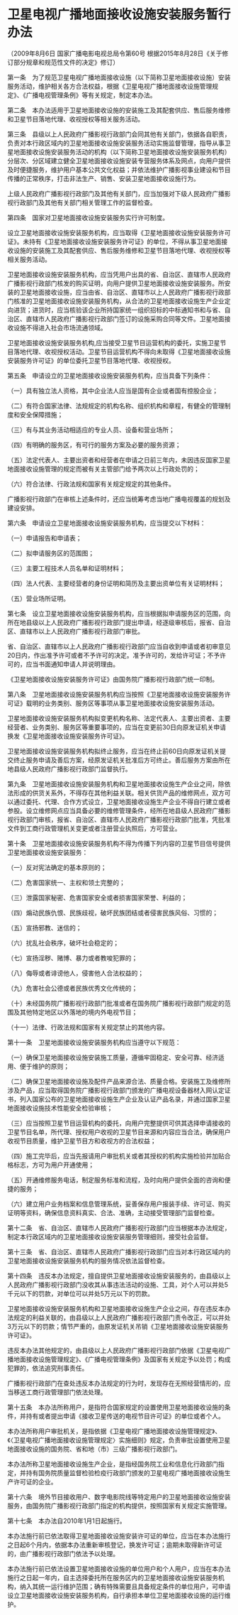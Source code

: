 # 卫星电视广播地面接收设施安装服务暂行办法

（2009年8月6日 国家广播电影电视总局令第60号  根据2015年8月28日《关于修订部分规章和规范性文件的决定》修订）



第一条　为了规范卫星电视广播地面接收设施（以下简称卫星地面接收设施）安装服务活动，维护相关各方合法权益，根据《卫星电视广播地面接收设施管理规定》、《广播电视管理条例》等有关规定，制定本办法。

第二条　本办法适用于卫星地面接收设施的安装施工及其配套供应、售后服务维修和卫星节目落地代理、收视授权等相关服务活动。

第三条　县级以上人民政府广播影视行政部门会同其他有关部门，依据各自职责，负责对本行政区域内的卫星地面接收设施安装服务活动实施监督管理，指导从事卫星地面接收设施安装服务活动的机构（以下简称卫星地面接收设施安装服务机构）分层次、分区域建立健全卫星地面接收设施安装专营服务体系及网点，向用户提供及时便捷服务，维护用户基本公共文化权益；并依法维护广播影视事业建设和节目传播的正常秩序，打击非法生产、销售、安装卫星地面接收设施行为。

上级人民政府广播影视行政部门及其他有关部门，应当加强对下级人民政府广播影视行政部门及其他有关部门相关管理工作的监督检查。

第四条　国家对卫星地面接收设施安装服务实行许可制度。

设立卫星地面接收设施安装服务机构，应当取得《卫星地面接收设施安装服务许可证》。未持有《卫星地面接收设施安装服务许可证》的单位，不得从事卫星地面接收设施的安装施工及其配套供应、售后服务维修和卫星节目落地代理、收视授权等相关服务活动。

卫星地面接收设施安装服务机构，应当凭用户出具的省、自治区、直辖市人民政府广播影视行政部门核发的购买证明，向用户提供卫星地面接收设施安装服务。所安装的卫星地面接收设施，应当由省、自治区、直辖市以上人民政府广播影视行政部门核准的卫星地面接收设施安装服务机构，从合法的卫星地面接收设施生产企业定向进货；进货时，应当核验该企业所持国家统一组织招标的中标通知书和与省、自治区、直辖市人民政府广播影视行政部门签订的设施采购合同等文件。卫星地面接收设施不得进入社会市场流通领域。

卫星地面接收设施安装服务机构,应当接受卫星节目运营机构的委托，实施卫星节目落地代理、收视授权活动。卫星节目运营机构不得向未取得《卫星地面接收设施安装服务许可证》的单位委托卫星节目落地代理、收视授权。

第五条　申请设立的卫星地面接收设施安装服务机构，应当具备下列条件：

（一）具有独立法人资格，其中企业法人应当是国有企业或者国有控股企业；

（二）有符合国家法律、法规规定的机构名称、组织机构和章程，有健全的管理制度和安全保障措施；

（三）有与其业务活动相适应的专业人员、设备和营业场所；

（四）有明确的服务区，有可行的服务方案及必要的服务资源；

（五）法定代表人、主要出资者和经营者在申请之日前三年内，未因违反国家卫星地面接收设施管理的规定而被有关主管部门给予两次以上行政处罚的；

（六）符合法律、行政法规和国家有关规定规定的其他条件。

广播影视行政部门在审核上述条件时，还应当统筹考虑当地广播电视覆盖的规划及建设安排。

第六条　申请设立卫星地面接收设施安装服务机构，应当提交以下材料：

（一）申请报告和申请表；

（二）拟申请服务区的范围图；

（三）主要工程技术人员名单和证明材料；

（四）法人代表、主要经营者的身份证明和简历及主要出资单位有关证明材料；

（五）营业场所证明。

第七条　设立卫星地面接收设施安装服务机构，应当根据拟申请服务区的范围，向所在地县级以上人民政府广播影视行政部门提出申请，经逐级审核后，报省、自治区、直辖市以上人民政府广播影视行政部门审批。

省、自治区、直辖市以上人民政府广播影视行政部门应当自收到申请或者初审意见20日内，作出准予许可或者不予许可的决定。准予许可的，发给许可证；不予许可的，应当书面通知申请人并说明理由。

《卫星地面接收设施安装服务许可证》由国务院广播影视行政部门统一印制。

第八条　卫星地面接收设施安装服务机构应当按照《卫星地面接收设施安装服务许可证》载明的业务类别、服务区等事项从事卫星地面接收设施安装服务活动。

卫星地面接收设施安装服务机构拟变更机构名称、法定代表人、主要出资者、主要经营者、业务类别、服务区等重要事项的，应当在变更前30日向原发证机关申请换发《卫星地面接收设施安装服务许可证》。

卫星地面接收设施安装服务机构拟终止服务，应当在终止前60日向原发证机关提交终止服务申请及善后方案，经原发证机关批准后方可终止。善后服务方案由所在地县级人民政府广播影视行政部门监督执行。

第九条　卫星地面接收设施安装服务机构和卫星地面接收设施生产企业之间，除依法形成的供货关系外，不得存在其他利益关联。相关供货产品的维修网点，双方可以通过委托、代理、合作方式设立，卫星地面接收设施生产企业不得自行建立或者参股。设立维修网点应当具备必要的维修管理条件，经所在地县级人民政府广播影视行政部门审核，报省、自治区、直辖市人民政府广播影视行政部门批准，凭批准文件到工商行政管理机关变更或者注册营业执照后，方可营业。

第十条　卫星地面接收设施安装服务机构不得为传播下列内容的卫星节目信号提供卫星地面接收设施安装服务：

（一）反对宪法确定的基本原则的；

（二）危害国家统一、主权和领土完整的；

（三）泄露国家秘密、危害国家安全或者损害国家荣誉、利益的；

（四）煽动民族仇恨、民族歧视，破坏民族团结或者侵害民族风俗、习惯的；

（五）宣扬邪教、迷信的；

（六）扰乱社会秩序，破坏社会稳定的；

（七）宣扬淫秽、赌博、暴力或者教唆犯罪的；

（八）侮辱或者诽谤他人，侵害他人合法权益的；

（九）危害社会公德或者民族优秀文化传统的；

（十）未经国务院广播影视行政部门批准或者在国务院广播影视行政部门规定的范围及其他特定地区以外落地的境内外电视节目；

（十一）法律、行政法规和国家有关规定禁止的其他内容。

第十一条　卫星地面接收设施安装服务机构应当遵守以下规范：

（一）确保卫星地面接收设施安装施工质量，遵循牢固稳定、安全可靠、经济适用、便于维护的原则；

（二）确保卫星地面接收设施及配件产品来源合法、质量合格。安装施工及维修所涉及产品，应当取得国务院广播影视行政部门颁发的广播电视设备器材入网认定证书，列入国家公布的卫星地面接收设施生产企业及认证产品名录，并通过国家卫星地面接收设施技术性能安全检验审核；

（三）应当按照卫星节目运营机构的委托，向用户完整提供可供其选择申请接收的卫星节目名单，所代理、授权用户收视的卫星节目来源和内容应当合法，确保用户收视节目质量，维护卫星节目方和收视方的合法权益；

（四）施工完毕后，应当先报请用户审批机关或者其授权的机构实施检验并加贴合格标志，方可为用户开通使用；

（五）开通维修服务电话，制定服务标准和流程，及时向用户提供全面的咨询和便捷的服务；

（六）建立用户业务档案和信息管理系统，妥善保存用户报装手续、许可证、购买证明等资料，确保信息资料真实、合法、准确，主动接受管理部门监督检查。

第十二条　省、自治区、直辖市人民政府广播影视行政部门应当根据本办法规定，制定本行政区域内的卫星地面接收设施安装服务管理细则，接受社会监督。

第十三条　省、自治区、直辖市人民政府广播影视行政部门应当对本行政区域内的卫星地面接收设施安装服务机构的服务情况依法监督检查。

第十四条　违反本办法规定，擅自提供卫星地面接收设施安装服务的，由县级以上人民政府广播影视行政部门没收其从事违法活动的设施、工具，对个人可以并处5千元以下的罚款，对单位可以并处5万元以下的罚款。

卫星地面接收设施安装服务机构和卫星地面接收设施生产企业之间，存在违反本办法规定的利益关联的，由县级以上人民政府广播影视行政部门责令改正，可以并处3万元以下的罚款；情节严重的，由原发证机关吊销《卫星地面接收设施安装服务许可证》。

违反本办法其他规定的，由县级以上人民政府广播影视行政部门依据《卫星电视广播地面接收设施管理规定》、《广播电视管理条例》及国家有关规定予以处罚；构成犯罪的，依法追究刑事责任。

广播影视行政部门在查处违反本办法规定的行为时，发现存在无照经营情形的，应当移送工商行政管理部门依法处理。

第十五条　本办法所称用户，是指符合国家规定的设置使用卫星地面接收设施的条件，并持有或者提出申请《接收卫星传送的电视节目许可证》的单位或者个人。

本办法所称用户审批机关，是指依据《卫星电视广播地面接收设施管理规定》、《〈卫星电视广播地面接收设施管理规定〉实施细则》规定，负责审批设置使用卫星地面接收设施的国务院、省和地（市）三级广播影视行政部门。

本办法所称卫星地面接收设施生产企业，是指经国务院工业和信息化行政部门指定，并持有国务院质量监督检验检疫行政部门颁发的卫星电视广播地面接收设施生产许可证的企业。

第十六条　境外节目接收用户、数字电影院线等特定用户的卫星地面接收设施安装服务，由国务院广播影视行政部门指定的机构提供，按照国家有关规定实施管理。

第十七条　本办法自2010年1月1日起施行。

本办法施行前已依法取得卫星地面接收设施安装许可证的单位，应当在本办法施行之日起6个月内，依据本办法重新审核登记，换发许可证；逾期未取得新许可证的，由广播影视行政部门依法予以处理。

本办法施行前已依法设置卫星地面接收设施的单位用户和个人用户，应当在本办法施行之日起一年内，自主选择委托所在服务区内的卫星地面接收设施安装服务机构，纳入其统一运行维护范围；确有特殊需要且具备规定条件的单位用户，可申请设立卫星地面接收设施安装服务机构，自行承担本单位卫星地面接收设施的运行维护。
